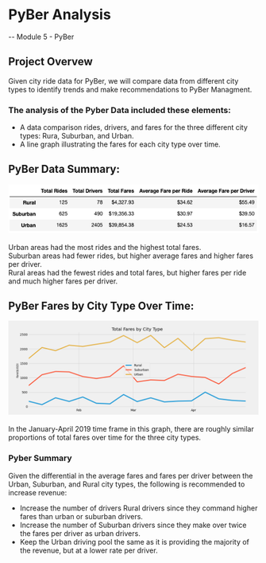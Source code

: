 # PyBer Analysis
-- Module 5 - PyBer
## Project Overvew
Given city ride data for PyBer, we will compare data from different city types to identify trends and make recommendations to PyBer Managment.
### The analysis of the Pyber Data included these elements:
- A data comparison rides, drivers, and fares for the three different city types:  Rura, Suburban, and Urban.
- A line graph illustrating the fares for each city type over time.

## PyBer Data Summary:
<img src=/analysis/Pyber_Summary_Data.png></img><br>
<br>
Urban areas had the most rides and the highest total fares.<br>
Suburban areas had fewer rides, but higher average fares and higher fares per driver.<br>
Rural areas had the fewest rides and total fares, but higher fares per ride and much higher fares per driver.<br>

## PyBer Fares by City Type Over Time:
<img src=/analysis/PyBer_fare_summary.png></img><br>
<br>
In the January-April 2019 time frame in this graph, there are roughly similar proportions of total fares over time for the three city types.<br>

### Pyber Summary
Given the differential in the average fares and fares per driver between the Urban, Suburban, and Rural city types, the following is recommended to increase revenue:<br>
- Increase the number of drivers Rural drivers since they command higher fares than urban or suburban drivers.<br>
- Increase the number of Suburban drivers since they make over twice the fares per driver as urban drivers.<br>
- Keep the Urban driving pool the same as it is providing the majority of the revenue, but at a lower rate per driver.<br>
